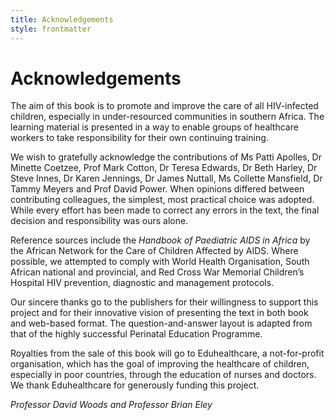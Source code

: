 ```yaml
---
title: Acknowledgements
style: frontmatter
---
```


# Acknowledgements

The aim of this book is to promote and improve the care of all HIV-infected children, especially in under-resourced communities in southern Africa. The learning material is presented in a way to enable groups of healthcare workers to take responsibility for their own continuing training.

We wish to gratefully acknowledge the contributions of Ms Patti Apolles, Dr Minette Coetzee, Prof Mark Cotton, Dr Teresa Edwards, Dr Beth Harley, Dr Steve Innes, Dr Karen Jennings, Dr James Nuttall, Ms Collette Mansfield, Dr Tammy Meyers and Prof David Power. When opinions differed between contributing colleagues, the simplest, most practical choice was adopted. While every effort has been made to correct any errors in the text, the final decision and responsibility was ours alone.

Reference sources include the *Handbook of Paediatric AIDS in Africa* by the African Network for the Care of Children Affected by AIDS. Where possible, we attempted to comply with World Health Organisation, South African national and provincial, and Red Cross War Memorial Children’s Hospital HIV prevention, diagnostic and management protocols.

Our sincere thanks go to the publishers for their willingness to support this project and for their innovative vision of presenting the text in both book and web-based format. The question-and-answer layout is adapted from that of the highly successful Perinatal Education Programme.

Royalties from the sale of this book will go to Eduhealthcare, a not-for-profit organisation, which has the goal of improving the healthcare of children, especially in poor countries, through the education of nurses and doctors. We thank Eduhealthcare for generously funding this project.

*Professor David Woods and Professor Brian Eley*